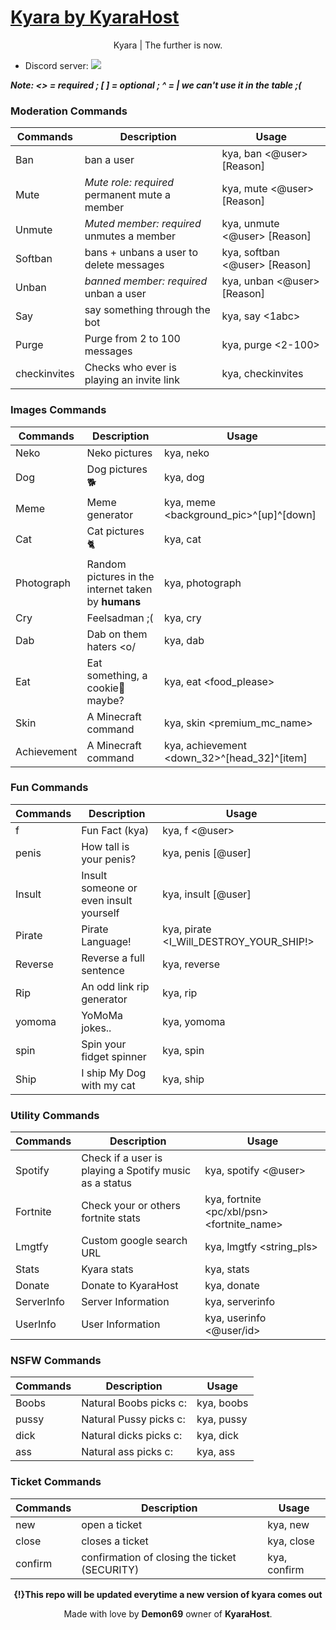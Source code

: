 # [Kyara by KyaraHost](http://kyarabot.ml)
<p align="center">
Kyara | The further is now.
</p>

* Discord server: [<img src="https://discordapp.com/api/guilds/417236652323241994/widget.png">](https://discord.gg/exb78RZ)

***Note: <> = required ; [ ] = optional ; ^ = | we can't use it in the table ;(***

### Moderation Commands
|Commands|Description|Usage|
|-------|-----------|--------|
|Ban|ban a user|kya, ban <@user> [Reason]|
|Mute|*Mute role: required* permanent mute a member|kya, mute <@user> [Reason]|
|Unmute|*Muted member: required* unmutes a member|kya, unmute <@user> [Reason]|
|Softban|bans + unbans a user to delete messages|kya, softban <@user> [Reason]|
|Unban|*banned member: required* unban a user|kya, unban <@user> [Reason]|
|Say|say something through the bot|kya, say <1abc>|
|Purge|Purge from 2 to 100 messages|kya, purge <2-100>|
|checkinvites|Checks who ever is playing an invite link|kya, checkinvites|

### Images Commands
|Commands|Description|Usage|
|-------|-----------|--------|
|Neko|Neko pictures|kya, neko|
|Dog|Dog pictures 🐕|kya, dog|
|Meme|Meme generator|kya, meme <background_pic>^[up]^[down]|
|Cat|Cat pictures 🐈|kya, cat|
|Photograph|Random pictures in the internet taken by **humans**|kya, photograph|
|Cry|Feelsadman ;(|kya, cry|
|Dab|Dab on them haters <o/|kya, dab|
|Eat|Eat something, a cookie🍪 maybe?|kya, eat <food_please>|
|Skin|A Minecraft command|kya, skin <premium_mc_name>|
|Achievement|A Minecraft command|kya, achievement <down_32>^[head_32]^[item]|

### Fun Commands
|Commands|Description|Usage|
|-------|-----------|--------|
|f|Fun Fact (kya)|kya, f <@user>|
|penis|How tall is your penis?|kya, penis [@user]|
|Insult|Insult someone or even insult yourself|kya, insult [@user]|
|Pirate|Pirate Language!|kya, pirate <I_Will_DESTROY_YOUR_SHIP!>|
|Reverse|Reverse a full sentence|kya, reverse <mmlol>|
|Rip|An odd link rip generator|kya, rip <yourmom>|
|yomoma|YoMoMa jokes..|kya, yomoma|
|spin|Spin your fidget spinner|kya, spin|
|Ship|I ship My Dog with my cat|kya, ship|


### Utility Commands
|Commands|Description|Usage|
|-------|-----------|--------|
|Spotify|Check if a user is playing a Spotify music as a status|kya, spotify <@user>
|Fortnite|Check your or others fortnite stats|kya, fortnite <pc/xbl/psn> <fortnite_name>|
|Lmgtfy|Custom google search URL|kya, lmgtfy <string_pls>|
|Stats|Kyara stats|kya, stats|
|Donate|Donate to KyaraHost|kya, donate|
|ServerInfo|Server Information|kya, serverinfo|
|UserInfo|User Information|kya, userinfo <@user/id>|


### NSFW Commands
|Commands|Description|Usage|
|-------|-----------|--------|
|Boobs|Natural Boobs picks c:|kya, boobs|
|pussy| Natural Pussy picks c:|kya, pussy|
|dick|Natural dicks picks c:|kya, dick|
|ass|Natural ass picks c:|kya, ass|

### Ticket Commands
|Commands|Description|Usage|
|-------|-----------|--------|
|new|open a ticket|kya, new|
|close|closes a ticket|kya, close|
|confirm|confirmation of closing the ticket (SECURITY)|kya, confirm|


<p align="center">
<b><b>{!}</b>This repo will be updated everytime a new version of kyara comes out</b>
</p>
<p align="center">
Made with love by <b>Demon69</b> owner of <b>KyaraHost</b>.
</p>
